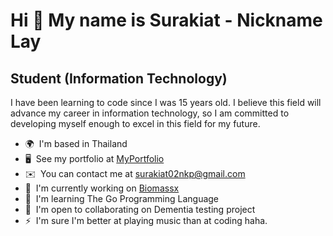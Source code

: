 Hi 👋 My name is Surakiat - Nickname Lay
========================================

Student (Information Technology)
--------------------------------

I have been learning to code since I was 15 years old. I believe this field will advance my career in information technology, so I am committed to developing myself enough to excel in this field for my future.

*   🌍  I'm based in Thailand
*   🖥️  See my portfolio at [MyPortfolio](http://sites.google.com/view/surakiat-collection/)
*   ✉️  You can contact me at [surakiat02nkp@gmail.com](mailto:surakiat02nkp@gmail.com)
*   🚀  I'm currently working on [Biomassx](http://biomassx.com)
*   🧠  I'm learning The Go Programming Language
*   🤝  I'm open to collaborating on Dementia testing project
*   ⚡  I'm sure I'm better at playing music than at coding haha.
                    
